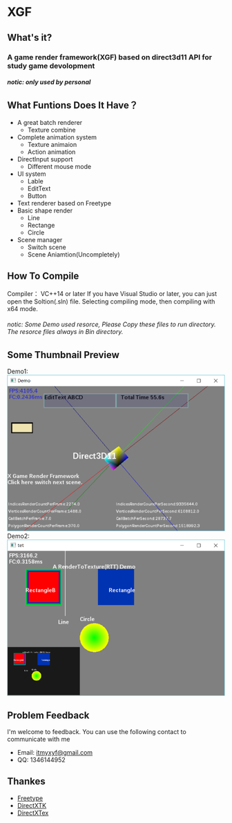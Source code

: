 #           XGF
## What's it?
### A game render framework(XGF) based on direct3d11 API for study game devolopment
##### notic: only used by personal
  
## What Funtions Does It Have？

* A great batch renderer
    *  Texture combine
* Complete animation system
    * Texture animaion
    * Action animation
* DirectInput support
    * Different mouse mode
* UI system
    * Lable
    * EditText
    * Button
* Text renderer based on Freetype
* Basic shape render
    * Line
    * Rectange
    * Circle
* Scene manager
    * Switch scene
    * Scene Aniamtion(Uncompletely)
  
## How To Compile
Compiler： VC++14 or later
If you have Visual Studio or later, you can just open the Soltion(.sln) file. Selecting compiling mode, then compiling with x64 mode.
  
###### notic: Some Demo used resorce, Please Copy these files to run directory. The resorce files always in Bin directory.
 
## Some Thumbnail Preview
 Demo1:  
![DemoMore](https://raw.githubusercontent.com/kadds/XGF/master/TT.PNG)
 Demo2:  
![EasyDemo](https://raw.githubusercontent.com/kadds/XGF/master/TT2.PNG)
 
## Problem Feedback
I'm welcome to feedback. You can use the following contact to communicate with me  
  
* Email: <itmyxyf@gmail.com>
* QQ: 1346144952
  
## Thankes
* [Freetype](https://sourceforge.net/projects/freetype/) 
* [DirectXTK](https://github.com/Microsoft/DirectXT)
* [DirectXTex](https://github.com/Microsoft/DirectXTex)
